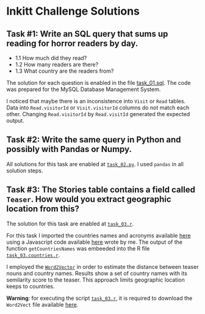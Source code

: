 # Inkitt Challenge Solutions

## Task #1: Write an SQL query that sums up reading for horror readers by day.

- 1.1 How much did they read?
- 1.2 How many readers are there?
- 1.3 What country are the readers from?

The solution for each question is enabled in the file 
[task_01.sql](https://github.com/lucasvenez/inkitt-challenge/blob/master/task_01.sql). 
The code was prepared for the MySQL Database Management System.

I noticed that maybe there is an inconsistence into `Visit` or `Read` tables. 
Data into `Read.visitorId` or `Visit.visitorId` columns do not match each other.
Changing `Read.visitorId` by `Read.visitId` generated the expected output.

## Task #2: Write the same query in Python and possibly with Pandas or Numpy.

All solutions for this task are enabled at [`task_02.py`](https://github.com/lucasvenez/inkitt-challenge/blob/master/task_02.py). 
I used `pandas` in all solution steps.

## Task #3: The Stories table contains a field called `Teaser`. How would you extract geographic location from this?

The solution for this task are enabled at [`task_03.r`](https://github.com/lucasvenez/inkitt-challenge/blob/master/task_03.r).

For this task I imported the countries names and acronyms available [here](http://www.nationsonline.org/oneworld/country_code_list.htm) 
using a Javascript code available [here](https://github.com/lucasvenez/inkitt-challenge/blob/master/task_03.countries.export.js) wrote 
by me. The output of the function `getCountriesNames` was embeeded into the R file 
[`task_03.countries.r`](https://github.com/lucasvenez/inkitt-challenge/blob/master/task_03.countries.r).

I employed the [`Word2Vector`](https://github.com/bmschmidt/wordVectors) in order to estimate the distance between teaser nouns and 
country names. Results show a set of country names with its semilarity score to the teaser. 
This approach limits geographic location keeps to countries.

**Warning**: for executing the script [`task_03.r`](https://github.com/lucasvenez/inkitt-challenge/blob/master/task_03.r), it is required
to download the `Word2Vect` file available [here](https://drive.google.com/uc?id=0B7XkCwpI5KDYNlNUTTlSS21pQmM&export=download).




